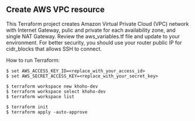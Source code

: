 ## Create AWS VPC resource

This Terraform project creates Amazon Virtual Private Cloud (VPC) network with Internet Gateway, pulic and private for each availability zone, and single NAT Gateway. Review the aws_variables.tf file and update to your environment. For better security, you should use your router public IP for cidr_blocks that allows SSH to connect.


How to run Terraform:


    $ set AWS_ACCESS_KEY_ID=<replace_with_your_access_id>
    $ set AWS_SECRET_ACCESS_KEY=<replace_with_your_secret_key>

    $ terraform workspace new khoho-dev
    $ terraform workspace select khoho-dev
    $ terraform workspace list

    $ terraform init
    $ terraform apply -auto-approve

